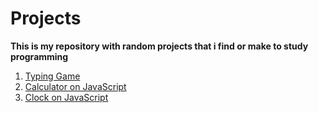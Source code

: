 # Projects

**This is my repository with random projects that i find or make to study programming**

1. [Typing Game](https://github.com/artemkaxdxd/Projects/tree/main/TypingGame)
2. [Calculator on JavaScript](https://github.com/artemkaxdxd/Projects/tree/main/CalculatorJS)
3. [Clock on JavaScript](https://github.com/artemkaxdxd/Projects/tree/main/ClockJS)
